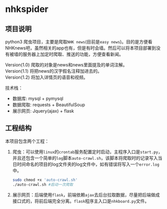 # nhkspider

## 项目说明
python3 爬虫项目，主要是爬取`NHK news`(目前是`easy news`)。目的是方便看NHKnews吧，虽然相关的app也有，但是有时会墙。然后可以将本项目部署到没有被墙的服务器上加定时爬取、推送的功能，方便查看新闻。

Version(1.0) 爬取的对象是news和news里面提及的单词注解。  
Version(1.1) 将把news的汉字假名注释加进去的。  
Version(1.2) 将加入详情页的语音和视频。  

技术栈：
+ 数据库: mysql + pymysql
+ 数据爬取: requests + BeautifulSoup
+ 展示网页: Jquery(ajax) + flask

## 工程结构
本项目包含两个工程：
1. 爬虫：可以使用`linux`的`crontab`服务配置定时启动，主程序入口是`start.py`，并且还包含一个简单的`log`脚本`auto-crawl.sh`，该脚本将爬取时的记录写入当日时间命名的项目的log文件夹的log文件中，如有错误将写入一个`error.log`中。

   ```bash
   sudo chmod +x 'auto-crawl.sh'
   ./auto-crawl.sh #启动一次爬取
   ```

2. 展示网页：后端使用`flask`，前端依赖`ajax`去后台拉取数据，尽量把后端做成接口式的，将前后端完全分离。`flask`程序主入口是`nhkboard.py`文件。